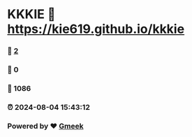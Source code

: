# KKKIE :link: https://kie619.github.io/kkkie 
### :page_facing_up: [2](https://kie619.github.io/kkkie/tag.html) 
### :speech_balloon: 0 
### :hibiscus: 1086 
### :alarm_clock: 2024-08-04 15:43:12 
### Powered by :heart: [Gmeek](https://github.com/Meekdai/Gmeek)

